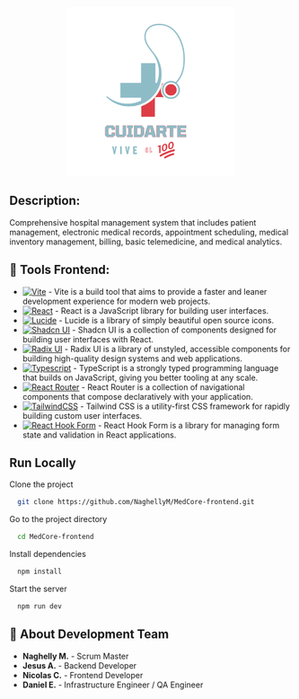 <a name="readme-top"></a>

<div align="center">
<p>
  <img width="300px" src="./src/assets/images/Cuidarte_vive_al_100.png" alt="Logo" />
</p>
</div>

## Description:

Comprehensive hospital management system that includes patient management, electronic medical records,
appointment scheduling, medical inventory management, billing, basic telemedicine,
and medical analytics.

## 🎨 Tools Frontend:

- [![Vite][Vite-logo]][Vite-url] - Vite is a build tool that aims to provide a faster and leaner development experience for modern web projects.
- [![React][React-logo]][React-url] - React is a JavaScript library for building user interfaces.
- [![Lucide][Lucide-logo]][Lucide-url] - Lucide is a library of simply beautiful open source icons.
- [![Shadcn UI][shadcn-logo]][shadcn-url] - Shadcn UI is a collection of components designed for building user interfaces with React.
- [![Radix UI][Radix-logo]][Radix-url] - Radix UI is a library of unstyled, accessible components for building high-quality design systems and web applications.
- [![Typescript][Typescript-logo]][Typescript-url] - TypeScript is a strongly typed programming language that builds on JavaScript, giving you better tooling at any scale.
- [![React Router][ReactRouter-logo]][ReactRouter-url] - React Router is a collection of navigational components that compose declaratively with your application.
- [![TailwindCSS][TailwindCSS-logo]][TailwindCSS-url] - Tailwind CSS is a utility-first CSS framework for rapidly building custom user interfaces.
- [![React Hook Form][ReactHookForm-logo]][ReactHookForm-url] - React Hook Form is a library for managing form state and validation in React applications.

[React-logo]: https://img.shields.io/badge/React-20232A?style=for-the-badge&logo=react&logoColor=61DAFB
[React-url]: http://es.react.dev/
[Typescript-logo]: https://img.shields.io/badge/TypeScript-3178C6?style=for-the-badge&logo=typescript&logoColor=white
[Typescript-url]: https://www.typescriptlang.org/
[TailwindCSS-logo]: https://img.shields.io/badge/Tailwind_CSS-06B6D4?style=for-the-badge&logo=tailwind-css&logoColor=white
[TailwindCSS-url]: https://tailwindcss.com/
[Vite-logo]: https://img.shields.io/badge/Vite-646CFF?style=for-the-badge&logo=vite&logoColor=white
[Vite-url]: https://vitejs.dev/
[ReactHookForm-logo]: https://img.shields.io/badge/React_Hook_Form-EC5990?style=for-the-badge&logo=react-hook-form&logoColor=white
[ReactHookForm-url]: https://react-hook-form.com/
[shadcn-logo]: https://img.shields.io/badge/shadcn_UI-000000?style=for-the-badge&logo=shadcn-ui&logoColor=white
[shadcn-url]: https://ui.shadcn.com/
[Radix-logo]: https://img.shields.io/badge/Radix_UI-000000?style=for-the-badge&logo=radix-ui&logoColor=white
[Radix-url]: https://www.radix-ui.com/
[Lucide-logo]: https://img.shields.io/badge/Lucide-000000?style=for-the-badge&logo=lucide
[Lucide-url]: https://lucide.dev/
[ReactRouter-logo]: https://img.shields.io/badge/React_Router-CA4245?style=for-the-badge&logo=react-router&logoColor=white
[ReactRouter-url]: https://reactrouter.com/

## Run Locally

Clone the project

```bash
  git clone https://github.com/NaghellyM/MedCore-frontend.git
```

Go to the project directory

```bash
  cd MedCore-frontend
```

Install dependencies

```bash
  npm install
```

Start the server

```bash
  npm run dev
```

## 🚀 About Development Team

- **Naghelly M.** - Scrum Master
- **Jesus A.** - Backend Developer
- **Nicolas C.** - Frontend Developer
- **Daniel E.** - Infrastructure Engineer / QA Engineer
</div>
